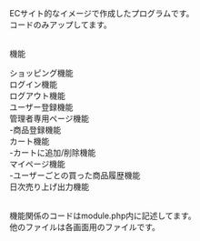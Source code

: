 ECサイト的なイメージで作成したプログラムです。<br>
コードのみアップしてます。<br><br>

機能<br>

ショッピング機能<br>
ログイン機能<br>
ログアウト機能<br>
ユーザー登録機能<br>
管理者専用ページ機能<br>
-商品登録機能<br>
カート機能<br>
-カートに追加/削除機能<br>
マイページ機能<br>
-ユーザーごとの買った商品履歴機能<br>
日次売り上げ出力機能<br><br>

機能関係のコードはmodule.php内に記述してます。<br>
他のファイルは各画面用のファイルです。
